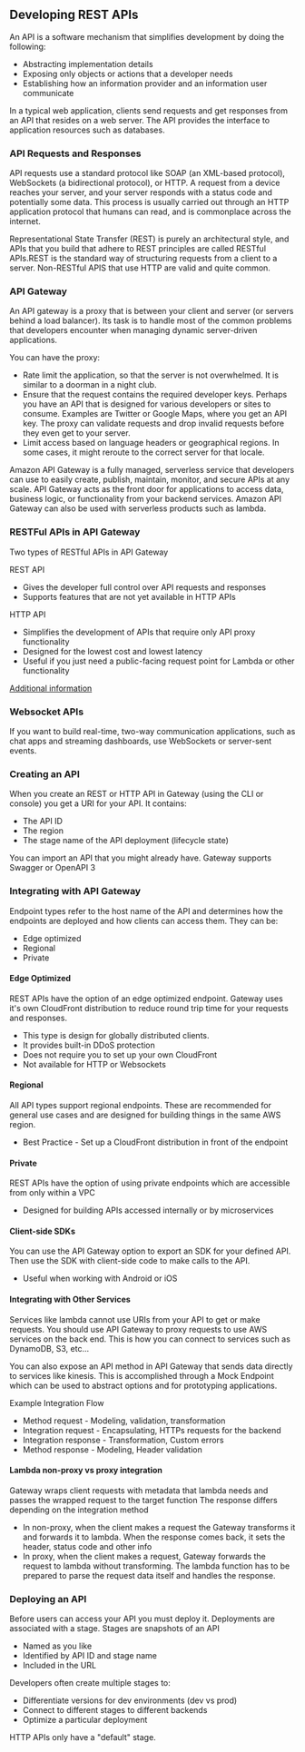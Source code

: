 ## Developing REST APIs
An API is a software mechanism that simplifies development by doing the following:
* Abstracting implementation details
* Exposing only objects or actions that a developer needs
* Establishing how an information provider and an information user communicate

In a typical web application, clients send requests and get responses from an API that resides on a web server. The API provides the interface to application resources such as databases. 

### API Requests and Responses
API requests use a standard protocol like SOAP (an XML-based protocol), WebSockets (a bidirectional protocol), or HTTP. A request from a device reaches your server, and your server responds with a status code and potentially some data. This process is usually carried out through an HTTP application protocol that humans can read, and is commonplace across the internet.

Representational State Transfer (REST) is purely an architectural style, and APIs that you build that adhere to REST principles are called RESTful APIs.REST is the standard way of structuring requests from a client to a server. Non-RESTful APIS that use HTTP are valid and quite common.

### API Gateway
An API gateway is a proxy that is between your client and server (or servers behind a load balancer). Its task is to handle most of the common problems that developers encounter when managing dynamic server-driven applications.

You can have the proxy:
* Rate limit the application, so that the server is not overwhelmed. It is similar to a doorman in a night club.
* Ensure that the request contains the required developer keys. Perhaps you have an API that is designed for various developers or sites to consume. Examples are Twitter or Google Maps, where you get an API key. The proxy can validate requests and drop invalid requests before they even get to your server.
* Limit access based on language headers or geographical regions. In some cases, it might reroute to the correct server for that locale.

Amazon API Gateway is a fully managed, serverless service that developers can use to easily create, publish, maintain, monitor, and secure APIs at any scale. API Gateway acts as the front door for applications to access data, business logic, or functionality from your backend services. Amazon API Gateway can also be used with serverless products such as lambda.

### RESTFul APIs in API Gateway
Two types of RESTful APIs in API Gateway

REST API
* Gives the developer full control over API requests and responses
* Supports features that are not yet available in HTTP APIs

HTTP API
* Simplifies the development of APIs that require only API proxy functionality
* Designed for the lowest cost and lowest latency
* Useful if you just need a public-facing request point for Lambda or other functionality

[Additional information](https://docs.aws.amazon.com/apigateway/latest/developerguide/http-api-vs-rest.html)

### Websocket APIs
If you want to build real-time, two-way communication applications, such as chat apps and streaming dashboards, use WebSockets or server-sent events.

### Creating an API
When you create an REST or HTTP API in Gateway (using the CLI or console) you get a URI for your API. It contains:
* The API ID
* The region
* The stage name of the API deployment (lifecycle state)

You can import an API that you might already have. Gateway supports Swagger or OpenAPI 3

### Integrating with API Gateway
Endpoint types refer to the host name of the API and determines how the endpoints are deployed and how clients can access them. They can be:
* Edge optimized
* Regional
* Private 

#### Edge Optimized
REST APIs have the option of an edge optimized endpoint. Gateway uses it's own CloudFront distribution to reduce round trip time for your requests and responses. 
* This type is design for globally distributed clients. 
* It provides built-in DDoS protection
* Does not require you to set up your own CloudFront
* Not available for HTTP or Websockets

#### Regional
All API types support regional endpoints. These are recommended for general use cases and are designed for building things in the same AWS region.
* Best Practice - Set up a CloudFront distribution in front of the endpoint

#### Private
REST APIs have the option of using private endpoints which are accessible from only within a VPC
* Designed for building APIs accessed internally or by microservices

#### Client-side SDKs
You can use the API Gateway option to export an SDK for your defined API. Then use the SDK with client-side code to make calls to the API.
* Useful when working with Android or iOS

#### Integrating with Other Services
Services like lambda cannot use URIs from your API to get or make requests. You should use API Gateway to proxy requests to use AWS services on the back end. This is how you can connect to services such as DynamoDB, S3, etc...

You can also expose an API method in API Gateway that sends data directly to services like kinesis. This is accomplished through a Mock Endpoint which can be used to abstract options and for prototyping applications. 

Example Integration Flow
* Method request - Modeling, validation, transformation
* Integration request - Encapsulating, HTTPs requests for the backend
* Integration response - Transformation, Custom errors
* Method response - Modeling, Header validation

#### Lambda non-proxy vs proxy integration
Gateway wraps client requests with metadata that lambda needs and passes the wrapped request to the target function
The response differs depending on the integration method
* In non-proxy, when the client makes a request the Gateway transforms it and forwards it to lambda. When the response comes back, it sets the header, status code and other info
* In proxy, when the client makes a request, Gateway forwards the request to lambda without transforming. The lambda function has to be prepared to parse the request data itself and handles the response. 

### Deploying an API
Before users can access your API you must deploy it. Deployments are associated with a stage. 
Stages are snapshots of an API
* Named as you like
* Identified by API ID and stage name
* Included in the URL

Developers often create multiple stages to:
* Differentiate versions for dev environments (dev vs prod)
* Connect to different stages to different backends
* Optimize a particular deployment

HTTP APIs only have a "default" stage. 















